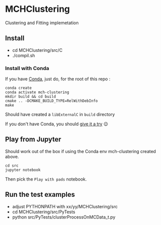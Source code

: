 # MCHClustering
Clustering and Fitting implemetation

## Install
- cd MCHClustering/src/C
- ./compil.sh

### Install with Conda

If you have [Conda](https://docs.conda.io), just do, for the root of this repo : 

```
conda create
conda activate mch-clustering
mkdir build && cd build
cmake .. -DCMAKE_BUILD_TYPE=RelWithDebInfo
make
```

Should have created a `libExternalC` in `build` directory

If you don't have Conda, you should [give it a try](https://docs.conda.io/projects/conda/en/latest/user-guide/install/index.html#installing-in-silent-mode) :wink:

## Play from Jupyter 

Should work out of the box if using the Conda env mch-clustering created above.

```
cd src
jupyter notebook
```

Then pick the `Play with pads` notebook.

## Run the test examples
- adjust PYTHONPATH with xx/yy/MCHClustering/src
- cd MCHClustering/src/PyTests
- python src/PyTests/clusterProcessOnMCData_t.py 
